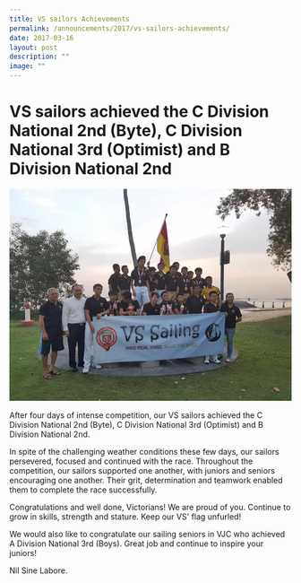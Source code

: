 ```yaml
---
title: VS sailors Achievements
permalink: /announcements/2017/vs-sailors-achievements/
date: 2017-03-16
layout: post
description: ""
image: ""
---
```

# **VS sailors achieved the C Division National 2nd (Byte), C Division National 3rd (Optimist) and B Division National 2nd**

![](/images/Sailing-11.jpg)

After four days of intense competition, our VS sailors achieved the C Division National 2nd (Byte), C Division National 3rd (Optimist) and B Division National 2nd.

In spite of the challenging weather conditions these few days, our sailors persevered, focused and continued with the race. Throughout the competition, our sailors supported one another, with juniors and seniors encouraging one another. Their grit, determination and teamwork enabled them to complete the race successfully.

Congratulations and well done, Victorians! We are proud of you. Continue to grow in skills, strength and stature. Keep our VS' flag unfurled!

We would also like to congratulate our sailing seniors in VJC who achieved A Division National 3rd (Boys). Great job and continue to inspire your juniors!

Nil Sine Labore.